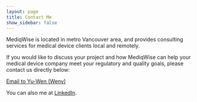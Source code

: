```yaml
---
layout: page
title: Contact Me
show_sidebar: false
---
```


MediqWise is located in metro Vancouver area, and provides consulting services for medical device clients local and remotely.

If you would like to discuss your project and how MediqWise can help your medical device company meet your regulatory and quality goals, please contact us directly below:

<a href="mailto:yu-wen@mediqwiserq.com?subject=Consulting%20Inquiry">Email to Yu-Wen (Weny)</a>

You can also me at <a href="www.linkedin.com/in/yu-wen-wang" target="_blank" class="linkedin-icon">LinkedIn</a>.
